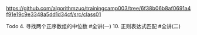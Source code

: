 https://github.com/algorithmzuo/trainingcamp003/tree/6f38b06b8af0691a4f91e19c9e3348a5dd1d34cf/src/class01

Todo 
4. 寻找两个正序数组的中位数 #全讲(一)
10. 正则表达式匹配  #全讲(二)
